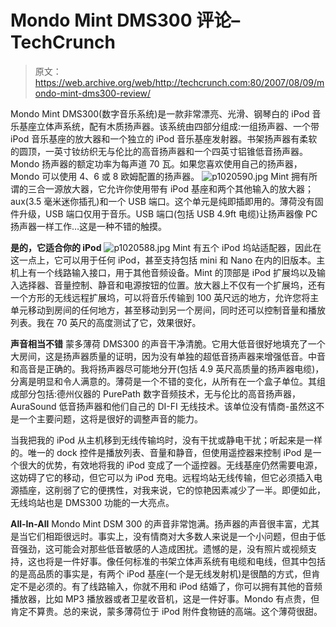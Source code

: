 # Mondo Mint DMS300 评论–TechCrunch

> 原文：<https://web.archive.org/web/http://techcrunch.com:80/2007/08/09/mondo-mint-dms300-review/>

Mondo Mint DMS300(数字音乐系统)是一款非常漂亮、光滑、钢琴白的 iPod 音乐基座立体声系统，配有木质扬声器。该系统由四部分组成:一组扬声器、一个带 iPod 音乐基座的放大器和一个独立的 iPod 音乐基座发射器。书架扬声器有柔软的圆顶，一英寸钕纺织无与伦比的高音扬声器和一个四英寸铝锥低音扬声器。Mondo 扬声器的额定功率为每声道 70 瓦。如果您喜欢使用自己的扬声器，Mondo 可以使用 4、6 或 8 欧姆配置的扬声器。
 ![p1020590.jpg](img/c8ba43965166743bc33ca98c58346871.png)
Mint 拥有所谓的三合一源放大器，它允许你使用带有 iPod 基座和两个其他输入的放大器；aux(3.5 毫米迷你插孔)和一个 USB 端口。这个单元是纯即插即用的。薄荷没有固件升级，USB 端口仅用于音乐。USB 端口(包括 USB 4.9ft 电缆)让扬声器像 PC 扬声器一样工作…这是一种不错的触摸。

**是的，它适合你的 iPod**
![p1020588.jpg](img/716bb38997d76c660cf68b02c04a3505.png)
Mint 有五个 iPod 坞站适配器，因此在这一点上，它可以用于任何 iPod，甚至支持包括 mini 和 Nano 在内的旧版本。主机上有一个线路输入接口，用于其他音频设备。Mint 的顶部是 iPod 扩展坞以及输入选择器、音量控制、静音和电源按钮的位置。放大器上不仅有一个扩展坞，还有一个方形的无线远程扩展坞，可以将音乐传输到 100 英尺远的地方，允许您将主单元移动到房间的任何地方，甚至移动到另一个房间，同时还可以控制音量和播放列表。我在 70 英尺的高度测试了它，效果很好。

**声音相当不错**
蒙多薄荷 DMS300 的声音干净清脆。它用大低音很好地填充了一个大房间，这是扬声器质量的证明，因为没有单独的超低音扬声器来增强低音。中音和高音是正确的。我将扬声器尽可能地分开(包括 4.9 英尺高质量的扬声器电缆)，分离是明显和令人满意的。薄荷是一个不错的变化，从所有在一个盒子单位。其组成部分包括:德州仪器的 PurePath 数字音频技术，无与伦比的高音扬声器，AuraSound 低音扬声器和他们自己的 DI-FI 无线技术。该单位没有情商-虽然这不是一个主要问题，这将是很好的调整声音的能力。

当我把我的 iPod 从主机移到无线传输坞时，没有干扰或静电干扰；听起来是一样的。唯一的 dock 控件是播放列表、音量和静音，但使用遥控器来控制 iPod 是一个很大的优势，有效地将我的 iPod 变成了一个遥控器。无线基座仍然需要电源，这妨碍了它的移动，但它可以为 iPod 充电。远程坞站无线传输，但它必须插入电源插座，这削弱了它的便携性，对我来说，它的惊艳因素减少了一半。即便如此，无线坞站也是 DMS300 功能的一大亮点。

**All-In-All**
Mondo Mint DSM 300 的声音非常饱满。扬声器的声音很丰富，尤其是当它们相距很远时。事实上，没有情商对大多数人来说是一个小问题，但由于低音强劲，这可能会对那些低音敏感的人造成困扰。遗憾的是，没有照片或视频支持，这也将是一件好事。像任何标准的书架立体声系统有电缆和电线，但其中包括的是高品质的事实是，有两个 iPod 基座(一个是无线发射机)是很酷的方式，但肯定不是必须的。有了线路输入，你就不用和 iPod 结婚了，你可以拥有其他的音频播放器，比如 MP3 播放器或者卫星收音机，这是一件好事。Mondo 有点贵，但肯定不算贵。总的来说，蒙多薄荷位于 iPod 附件食物链的高端。这个薄荷很甜。